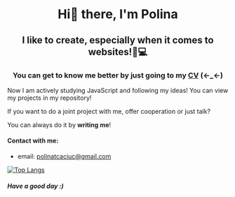 <h1 align="center">Hi👋 there, I'm Polina</h1>



<h2 align="center">I like to create, especially when it comes to websites!👾💻</h2>
<h3 align="center">You can get to know me better by just going to my <a href="/" target="_blank">CV</a> (←_←)</h3>

Now I am actively studying JavaScript and following my ideas! You can view my projects in my repository!

If you want to do a joint project with me, offer cooperation or just talk?

You can always do it by **writing me**!
#### Contact with me:
* email: [polinatcaciuc@gmail.com](mailto:polinatcaciuc@gmail.com)


[![Top Langs](https://github-readme-stats.vercel.app/api/top-langs/?username=polinatcaciuc&langs_count=8)](https://github.com/anuraghazra/github-readme-stats)

##### Have a good day :)
